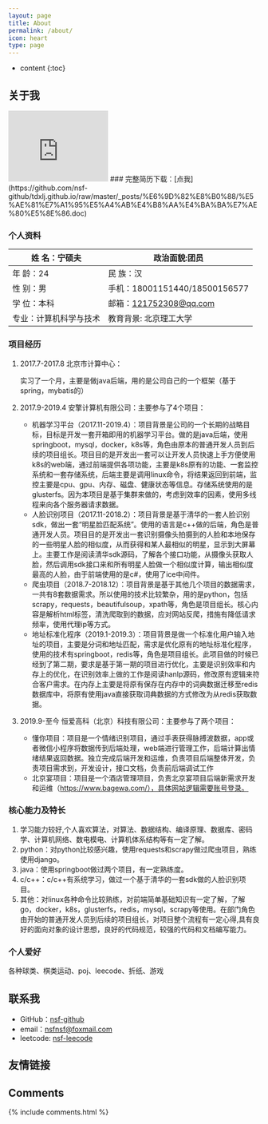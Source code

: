 ```yaml
---
layout: page
title: About
permalink: /about/
icon: heart
type: page
---
```


* content
{:toc}

## 关于我

<iframe src="https://githubbadge.appspot.com/nsf-github?s=1" style="border: 0;height: 142px;width: 200px;overflow: hidden;" frameBorder="0"></iframe>
###  完整简历下载：[点我](https://github.com/nsf-github/tdxlj.github.io/raw/master/_posts/%E6%9D%82%E8%B0%88/%E5%AE%81%E7%A1%95%E5%A4%AB%E4%B8%AA%E4%BA%BA%E7%AE%80%E5%8E%86.doc)

### **个人资料**

| 姓 名：宁硕夫          | 政治面貌:团员                                     |
| ---------------------- | ------------------------------------------------- |
| 年  龄：24             | 民 族：汉                                         |
| 性  别：男             | 手机：18001151440/18500156577                     |
| 学 位：本科            | 邮箱：[121752308@qq.com](mailto:121752308@qq.com) |
| 专业：计算机科学与技术 | 教育背景: 北京理工大学                            |

### **项目经历**  

1. 2017.7-2017.8 北京市计算中心：

   实习了一个月，主要是做java后端，用的是公司自己的一个框架（基于spring，mybatis的）  

2. 2017.9-2019.4 安擎计算机有限公司：主要参与了4个项目：  

   - 机器学习平台（2017.11-2019.4）：项目背景是公司的一个长期的战略目标，目标是开发一套开箱即用的机器学习平台。做的是java后端，使用springboot，mysql，docker，k8s等，角色由原本的普通开发人员到后续的项目组长。项目目的是开发出一套可以让开发人员快速上手方便使用k8s的web端，通过前端提供各项功能，主要是k8s原有的功能、一套监控系统和一套存储系统，后端主要是调用linux命令，将结果返回到前端，监控主要是cpu、gpu、内存、磁盘、健康状态等信息。存储系统使用的是glusterfs。因为本项目是基于集群来做的，考虑到效率的因素，使用多线程来向各个服务器请求数据。      
   - 人脸识别项目（2017.11-2018.2）：项目背景是基于清华的一套人脸识别sdk，做出一套“明星脸匹配系统”。使用的语言是c++做的后端，角色是普通开发人员。项目目的是开发出一套识别摄像头拍摄到的人脸和本地保存的一些明星人脸的相似度，从而获得和某人最相似的明星，显示到大屏幕上。主要工作是阅读清华sdk源码，了解各个接口功能，从摄像头获取人脸，然后调用sdk接口来和所有明星人脸做一个相似度计算，输出相似度最高的人脸，由于前端使用的是c#，使用了ice中间件。      
   - 爬虫项目（2018.7-2018.12）：项目背景是基于其他几个项目的数据需求，一共有8套数据需求。所以使用的技术比较繁杂，用的是python，包括scrapy，requests，beautifulsoup，xpath等，角色是项目组长。核心内容是解析html标签，清洗爬取到的数据，应对网站反爬，措施有降低请求频率，使用代理ip等方式。      
   - 地址标准化程序（2019.1-2019.3）：项目背景是做一个标准化用户输入地址的项目，主要是分词和地址匹配，需求是优化原有的地址标准化程序，使用的技术有springboot，redis等，角色是项目组长。此项目做的时候已经到了第二期，要求是基于第一期的项目进行优化，主要是识别效率和内存上的优化，在识别效率上做的工作是阅读hanlp源码，修改原有逻辑来符合客户需求。在内存上主要是将原有保存在内存中的词典数据迁移至redis数据库中，将原有使用java直接获取词典数据的方式修改为从redis获取数据。  

3. 2019.9-至今 恒爱高科（北京）科技有限公司：主要参与了两个项目：  

   - 懂你项目：项目是一个情绪识别项目，通过手表获得脉搏波数据，app或者微信小程序将数据传到后端处理，web端进行管理工作，后端计算出情绪结果返回数据。独立完成后端开发和运维，负责项目后端整体开发，负责项目需求到，开发设计，接口文档，负责前后端调试工作  
   - 北京宴项目：项目是一个酒店管理项目，负责北京宴项目后端新需求开发和运维（https://www.bagewa.com/），具体网站逻辑需要账号登录。

### 核心能力及特长

1. 学习能力较好,个人喜欢算法，对算法、数据结构、编译原理、数据库、密码学、计算机网络、数电模电、计算机体系结构等有一定了解。 
2. python：对python比较感兴趣，使用requests和scrapy做过爬虫项目，熟练使用django。
3. java：使用springboot做过两个项目，有一定熟练度。  
4. c/c++：c/c++有系统学习，做过一个基于清华的一套sdk做的人脸识别项目。  
5. 其他：对linux各种命令比较熟练，对前端简单基础知识有一定了解，了解go，docker，k8s，glusterfs，redis，mysql，scrapy等使用。在部门角色由开始的普通开发人员到后续的项目组长，对项目整个流程有一定心得,具有良好的面向对象的设计思想，良好的代码规范，较强的代码和文档编写能力。

### 个人爱好

各种球类、棋类运动、poj、leecode、折纸、游戏



## 联系我

* GitHub：[nsf-github](https://github.com/nsf-github)
* email：nsfnsf@foxmail.com
* leetcode: [nsf-leecode](https://leetcode-cn.com/u/nsf/) 

## 友情链接


## Comments

{% include comments.html %}
